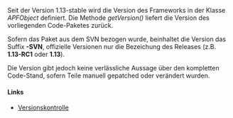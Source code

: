 Seit der Version 1.13-stable wird die Version des Frameworks in der
Klasse *APFObject* definiert. Die Methode *getVersion()* liefert die
Version des vorliegenden Code-Paketes zurück.

Sofern das Paket aus dem SVN bezogen wurde, beinhaltet die Version das
Suffix **-SVN**, offizielle Versionen nur die Bezeichung des Releases
(z.B. **1.13-RC1** oder **1.13**).

Die Version gibt jedoch keine verlässliche Aussage über den kompletten
Code-Stand, sofern Teile manuell gepatched oder verändert wurden.

#### Links

-   [Versionskontrolle](http://forum.adventure-php-framework.org/de/viewtopic.php?f=10&t=596)